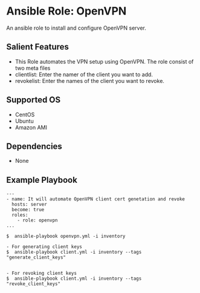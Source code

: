 Ansible Role: OpenVPN
=========
An ansible role to install and configure OpenVPN server.

Salient Features
----------------
- This Role automates the VPN setup using OpenVPN.
The role consist of two meta files
- clientlist: Enter the namer of the client you want to add.
- revokelist: Enter the names of the client you want to revoke.

Supported OS
------------
  * CentOS
  * Ubuntu
  * Amazon AMI

Dependencies
------------
* None

Example Playbook
----------------
```
---
- name: It will automate OpenVPN client cert genetation and revoke
  hosts: server
  become: true
  roles:
    - role: openvpn
...

$  ansible-playbook openvpn.yml -i inventory

```
```
- For generating client keys
$  ansible-playbook client.yml -i inventory --tags "generate_client_keys"


- For revoking client keys
$  ansible-playbook client.yml -i inventory --tags "revoke_client_keys"

```
